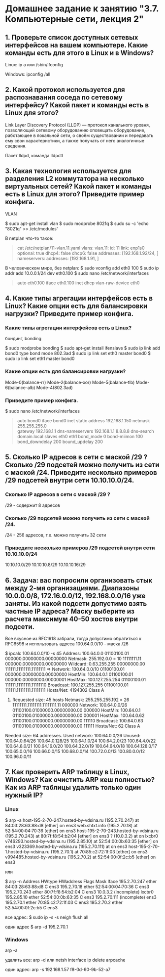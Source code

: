 # Домашнее задание к занятию "3.7. Компьютерные сети, лекция 2"

## 1. Проверьте список доступных сетевых интерфейсов на вашем компьютере. Какие команды есть для этого в Linux и в Windows?
Linux:
ip a или /sbin/ifconfig

Windows:
ipconfig /all

## 2. Какой протокол используется для распознавания соседа по сетевому интерфейсу? Какой пакет и команды есть в Linux для этого?

Link Layer Discovery Protocol (LLDP) — протокол канального уровня, позволяющий сетевому оборудованию оповещать оборудование, работающее в локальной сети, о своём существовании и передавать ему свои характеристики, а также получать от него аналогичные сведения.

Пакет lldpd, команда lldpctl

## 3. Какая технология используется для разделения L2 коммутатора на несколько виртуальных сетей? Какой пакет и команды есть в Linux для этого? Приведите пример конфига.

VLAN

$ sudo apt-get install vlan
$ sudo modprobe 8021q
$ sudo su -c 'echo "8021q" >> /etc/modules'

В netplan что-то такое:
> cat /etc/netplan/11-vlan.11.yaml
>  vlans:
>    vlan.11:
>      id: 11
>      link: enp1s0
>      optional: true
>      dhcp4: false
>      dhcp6: false
>      addresses: [192.168.1.92/24, ]
>      nameservers:
>        addresses: [192.168.1.91, ]

В человеческом мире, без netplan:
$ sudo vconfig add eth0 100
$ sudo ip addr add 10.0.0.1/24 dev eth0.100
$ sudo nano /etc/network/interfaces

> auto eth0.100
> iface eth0.100 inet dhcp
>     vlan-raw-device eth0

## 4. Какие типы агрегации интерфейсов есть в Linux? Какие опции есть для балансировки нагрузки? Приведите пример конфига.

### Какие типы агрегации интерфейсов есть в Linux?

бондинг, bonding

$ sudo modprobe bonding
$ sudo apt-get install ifenslave
$ sudo ip link add bond0 type bond mode 802.3ad
$ sudo ip link set eth0 master bond0
$ sudo ip link set eth1 master bond0

### Какие опции есть для балансировки нагрузки? 
Mode-0(balance-rr)
Mode-2(balance-xor)
Mode-5(balance-tlb) 
Mode-6(balance-alb) 
Mode-4(802.3ad) 

### Приведите пример конфига.

$ sudo nano /etc/network/interfaces
> auto bond0
> iface bond0 inet static
>     address 192.168.1.150
>     netmask 255.255.255.0    
>     gateway 192.168.1.1
>     dns-nameservers 192.168.1.1 8.8.8.8
>     dns-search domain.local
>         slaves eth0 eth1
>         bond_mode 0
>         bond-miimon 100
>         bond_downdelay 200
>         bound_updelay 200

## 5. Сколько IP адресов в сети с маской /29 ? Сколько /29 подсетей можно получить из сети с маской /24. Приведите несколько примеров /29 подсетей внутри сети 10.10.10.0/24.

### Сколько IP адресов в сети с маской /29 ? 
/29 - содержит 8 адресов

### Сколько /29 подсетей можно получить из сети с маской /24. 
/24 - 256 адресов, т.е. можно получить 32 сети

### Приведите несколько примеров /29 подсетей внутри сети 10.10.10.0/24
10.10.10.0/29 
10.10.10.8/29
10.10.10.16/29 

## 6. Задача: вас попросили организовать стык между 2-мя организациями. Диапазоны 10.0.0.0/8, 172.16.0.0/12, 192.168.0.0/16 уже заняты. Из какой подсети допустимо взять частные IP адреса? Маску выберите из расчета максимум 40-50 хостов внутри подсети.

Все вкусное из RFC1918 забрали, тогда допустимо обратиться к RFC6598 и использовать адреса 100.64.0.0/10 - маска /26

$ ipcalc 100.64.0.0/10 -s 45
Address:   100.64.0.0           01100100.01 000000.00000000.00000000
Netmask:   255.192.0.0 = 10     11111111.11 000000.00000000.00000000
Wildcard:  0.63.255.255         00000000.00 111111.11111111.11111111
=>
Network:   100.64.0.0/10        01100100.01 000000.00000000.00000000
HostMin:   100.64.0.1           01100100.01 000000.00000000.00000001
HostMax:   100.127.255.254      01100100.01 111111.11111111.11111110
Broadcast: 100.127.255.255      01100100.01 111111.11111111.11111111
Hosts/Net: 4194302               Class A

1. Requested size: 45 hosts
Netmask:   255.255.255.192 = 26 11111111.11111111.11111111.11 000000
Network:   100.64.0.0/26        01100100.01000000.00000000.00 000000
HostMin:   100.64.0.1           01100100.01000000.00000000.00 000001
HostMax:   100.64.0.62          01100100.01000000.00000000.00 111110
Broadcast: 100.64.0.63          01100100.01000000.00000000.00 111111
Hosts/Net: 62                    Class A

Needed size:  64 addresses.
Used network: 100.64.0.0/26
Unused:
100.64.0.64/26
100.64.0.128/25
100.64.1.0/24
100.64.2.0/23
100.64.4.0/22
100.64.8.0/21
100.64.16.0/20
100.64.32.0/19
100.64.64.0/18
100.64.128.0/17
100.65.0.0/16
100.66.0.0/15
100.68.0.0/14
100.72.0.0/13
100.80.0.0/12
100.96.0.0/11

## 7. Как проверить ARP таблицу в Linux, Windows? Как очистить ARP кеш полностью? Как из ARP таблицы удалить только один нужный IP?

### Linux

$ arp -a
host-195-2-70-247.hosted-by-vdsina.ru (195.2.70.247) at 84:03:28:63:88:d8 [ether] on ens3
web.shtxt.info (195.2.70.18) at 52:54:00:04:70:36 [ether] on ens3
host-195-2-70-243.hosted-by-vdsina.ru (195.2.70.243) at 80:7f:f8:54:b2:04 [ether] on ens3
? (10.0.3.2) at <incomplete> on lxcbr0
v746293.hosted-by-vdsina.ru (195.2.85.10) at 52:54:00:0b:63:35 [ether] on ens3
v323369.hosted-by-vdsina.ru (195.2.70.111) at <incomplete> on ens3
host-195-2-70-1.hosted-by-vdsina.ru (195.2.70.1) at 70:85:c2:72:1f:03 [ether] on ens3
v994485.hosted-by-vdsina.ru (195.2.70.2) at 52:54:00:0f:2c:b5 [ether] on ens3

или 

$ arp -n
Address                  HWtype  HWaddress           Flags Mask            Iface
195.2.70.247             ether   84:03:28:63:88:d8   C                     ens3
195.2.70.18              ether   52:54:00:04:70:36   C                     ens3
195.2.70.243             ether   80:7f:f8:54:b2:04   C                     ens3
10.0.3.2                         (incomplete)                              lxcbr0
195.2.85.10              ether   52:54:00:0b:63:35   C                     ens3
195.2.70.111                     (incomplete)                              ens3
195.2.70.1               ether   70:85:c2:72:1f:03   C                     ens3
195.2.70.2               ether   52:54:00:0f:2c:b5   C                     ens3

все адрес:
$ sudo ip -s -s neigh flush all

один адрес
$ arp -d 195.2.70.1

### Windows
arp -a

удалить все:
arp -d 
или
netsh interface ip delete arpcache

один адрес:
arp -s 192.168.1.57 f8-0d-60-9b-52-a7
